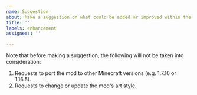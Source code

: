 ```yaml
---
name: Suggestion
about: Make a suggestion on what could be added or improved within the mod
title: ''
labels: enhancement
assignees: ''

---
```


Note that before making a suggestion, the following will not be taken into consideration:

1. Requests to port the mod to other Minecraft versions (e.g. 1.7.10 or 1.16.5).
2. Requests to change or update the mod's art style.
